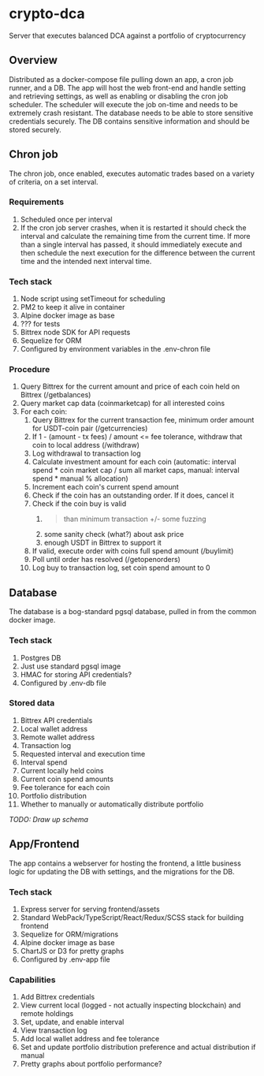 # crypto-dca
Server that executes balanced DCA against a portfolio of cryptocurrency

## Overview
Distributed as a docker-compose file pulling down an app, a cron job runner, and a DB. The app will host the web front-end and handle setting and retrieving settings, as well as enabling or disabling the cron job scheduler. The scheduler will execute the job on-time and needs to be extremely crash resistant. The database needs to be able to store sensitive credentials securely. The DB contains sensitive information and should be stored securely.

## Chron job
The chron job, once enabled, executes automatic trades based on a variety of criteria, on a set interval.

### Requirements
1. Scheduled once per interval
2. If the cron job server crashes, when it is restarted it should check the interval and calculate the remaining time from the current time. If more than a single interval has passed, it should immediately execute and then schedule the next execution for the difference between the current time and the intended next interval time.

### Tech stack
1. Node script using setTimeout for scheduling
2. PM2 to keep it alive in container
3. Alpine docker image as base
4. ??? for tests
5. Bittrex node SDK for API requests
6. Sequelize for ORM
7. Configured by environment variables in the .env-chron file

### Procedure
1. Query Bittrex for the current amount and price of each coin held on Bittrex (/getbalances)
3. Query market cap data (coinmarketcap) for all interested coins
2. For each coin:
    1. Query Bittrex for the current transaction fee, minimum order amount for USDT-coin pair (/getcurrencies)
    2. If 1 - (amount - tx fees) / amount <= fee tolerance, withdraw that coin to local address (/withdraw)
    3. Log withdrawal to transaction log
    4. Calculate investment amount for each coin (automatic: interval spend * coin market cap / sum all market caps, manual: interval spend * manual % allocation)
    5. Increment each coin's current spend amount
    6. Check if the coin has an outstanding order. If it does, cancel it
    7. Check if the coin buy is valid
        1. > than minimum transaction +/- some fuzzing
        2. some sanity check (what?) about ask price
        3. enough USDT in Bittrex to support it
    8. If valid, execute order with coins full spend amount (/buylimit)
    9. Poll until order has resolved (/getopenorders)
    10. Log buy to transaction log, set coin spend amount to 0

## Database
The database is a bog-standard pgsql database, pulled in from the common docker image.

### Tech stack
1. Postgres DB
2. Just use standard pgsql image
3. HMAC for storing API credentials?
4. Configured by .env-db file

### Stored data
1. Bittrex API credentials
2. Local wallet address
3. Remote wallet address
5. Transaction log
6. Requested interval and execution time
7. Interval spend
8. Current locally held coins
9. Current coin spend amounts
10. Fee tolerance for each coin
11. Portfolio distribution
12. Whether to manually or automatically distribute portfolio

*TODO: Draw up schema*

## App/Frontend
The app contains a webserver for hosting the frontend, a little business logic for updating the DB with settings, and the migrations for the DB.

### Tech stack
1. Express server for serving frontend/assets
2. Standard WebPack/TypeScript/React/Redux/SCSS stack for building frontend
3. Sequelize for ORM/migrations
4. Alpine docker image as base
5. ChartJS or D3 for pretty graphs
6. Configured by .env-app file

### Capabilities
1. Add Bittrex credentials
2. View current local (logged - not actually inspecting blockchain) and remote holdings
3. Set, update, and enable interval
4. View transaction log
5. Add local wallet address and fee tolerance
6. Set and update portfolio distribution preference and actual distribution if manual
7. Pretty graphs about portfolio performance?
